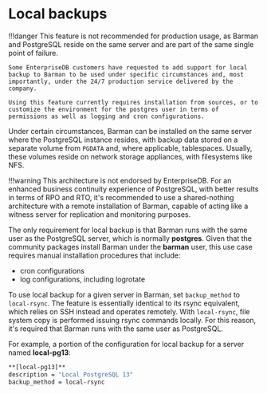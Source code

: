 # Local backups

!!!danger
    This feature is not recommended for production usage, as Barman and PostgreSQL reside on the same server and are part of the same single point of failure. 
    
    Some EnterpriseDB customers have requested to add support for local backup to Barman to be used under specific circumstances and, most importantly, under the 24/7 production service delivered by the company. 
    
    Using this feature currently requires installation from sources, or to customize the environment for the postgres user in terms of permissions as well as logging and cron configurations.

Under certain circumstances, Barman can be installed on the same server where the PostgreSQL instance resides, with backup data stored on a separate volume from `PGDATA` and, where applicable, tablespaces. Usually, these volumes reside on network storage appliances, with filesystems like NFS.

!!!warning
    This architecture is not endorsed by EnterpriseDB. For an enhanced business continuity experience of PostgreSQL, with better results in terms of RPO and RTO, it's recommended to use a shared-nothing architecture with a remote installation of Barman, capable of acting like a witness server for replication and monitoring purposes.

The only requirement for local backup is that Barman runs with the same user as the PostgreSQL server, which is normally **postgres**. Given that the community packages install Barman under the **barman** user, this use case requires manual installation procedures that include:

-   cron configurations
-   log configurations, including logrotate

To use local backup for a given server in Barman, set `backup_method` to `local-rsync`. The feature is essentially identical to its rsync equivalent, which relies on SSH instead and operates remotely. With `local-rsync`, file system copy is performed issuing rsync commands locally.  For this reason, it's required that Barman runs with the same user as PostgreSQL.

For example, a portion of the configuration for local backup for a server named **local-pg13**:
```bash
**[local-pg13]**
description = "Local PostgreSQL 13"
backup_method = local-rsync
```